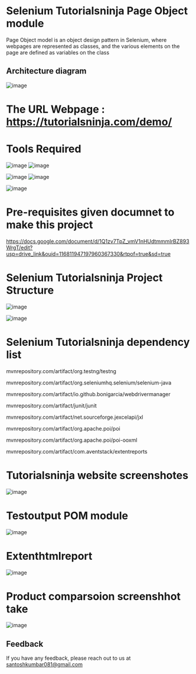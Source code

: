 # Selenium Tutorialsninja Page Object module

Page Object model is an object design pattern in Selenium, where webpages are represented as classes, and the various elements on the page are defined as variables on the class

## Architecture diagram
![image](https://github.com/user-attachments/assets/a41c7e2b-d7fd-4512-b962-374ae9350ffa)



#  The URL Webpage :  https://tutorialsninja.com/demo/


# Tools Required

![image](https://github.com/user-attachments/assets/6e675368-f990-465d-8262-4723a2b5d38d)                    ![image](https://github.com/user-attachments/assets/c4c5734d-9c5e-499d-9354-8dd5a3765154)

![image](https://github.com/user-attachments/assets/e2f80617-2d37-43e8-a44c-04a36d48caa6)                      ![image](https://github.com/user-attachments/assets/d847d55d-5cd2-4920-82b4-fc1603417ac1)

![image](https://github.com/user-attachments/assets/aad02c1d-552a-48a5-a705-6f06f805ee3d)



# Pre-requisites given documnet to make this  project

https://docs.google.com/document/d/1Q1zv7TpZ_vmV1nHUdtmmmIrBZ893WrgT/edit?usp=drive_link&ouid=116811947197960367330&rtpof=true&sd=true





# Selenium Tutorialsninja Project Structure

![image](https://github.com/user-attachments/assets/f629edae-e7bb-402e-9b6c-9ece11ec014e)


![image](https://github.com/user-attachments/assets/26adfa64-c0ef-4933-95d1-39c497d8820c)


# Selenium Tutorialsninja dependency list

mvnrepository.com/artifact/org.testng/testng

mvnrepository.com/artifact/org.seleniumhq.selenium/selenium-java 

mvnrepository.com/artifact/io.github.bonigarcia/webdrivermanager

mvnrepository.com/artifact/junit/junit 

mvnrepository.com/artifact/net.sourceforge.jexcelapi/jxl 

mvnrepository.com/artifact/org.apache.poi/poi 

mvnrepository.com/artifact/org.apache.poi/poi-ooxml 

mvnrepository.com/artifact/com.aventstack/extentreports 

# Tutorialsninja website screenshotes
![image](https://github.com/user-attachments/assets/7a0bf92f-107f-483e-bfe9-06372461f10f)

#  Testoutput POM module
![image](https://github.com/user-attachments/assets/045057bf-183a-42c4-b81b-0bc115dfa3ad)

#  Extenthtmlreport
![image](https://github.com/user-attachments/assets/02464494-6334-4551-80f0-c2c5a93091d2)

#  Product comparsoion screenshhot take 
![image](https://github.com/user-attachments/assets/d979b962-f31d-47dc-962f-bdd50d8083b6)


## Feedback

If you have any feedback, please reach out to us at santoshkumbar081@gmail.com










